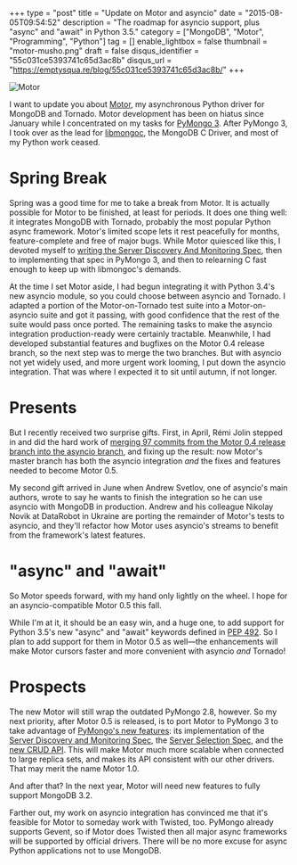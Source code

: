 +++
type = "post"
title = "Update on Motor and asyncio"
date = "2015-08-05T09:54:52"
description = "The roadmap for asyncio support, plus \"async\" and \"await\" in Python 3.5."
category = ["MongoDB", "Motor", "Programming", "Python"]
tag = []
enable_lightbox = false
thumbnail = "motor-musho.png"
draft = false
disqus_identifier = "55c031ce5393741c65d3ac8b"
disqus_url = "https://emptysqua.re/blog/55c031ce5393741c65d3ac8b/"
+++

<p><img style="display:block; margin-left:auto; margin-right:auto;" src="motor-musho.png" alt="Motor" title="motor-musho.png" border="0" /></p>
<p>I want to update you about <a href="http://motor.readthedocs.org/en/stable/">Motor</a>, my asynchronous Python driver for
MongoDB and Tornado. Motor development has been on hiatus since January while I concentrated on my tasks for <a href="/announcing-pymongo-3/">PyMongo 3</a>. After PyMongo 3, I took over as the lead for <a href="http://mongoc.org/libmongoc/current/">libmongoc</a>, the MongoDB C Driver, and most of my Python work ceased.</p>
<h1 id="spring-break">Spring Break</h1>
<p>Spring was a good time for me to take a break from Motor. It is actually
possible for Motor to be finished, at least for periods. It does one
thing well: it integrates MongoDB with Tornado, probably the most popular
Python async framework. Motor's limited scope lets it rest peacefully for
months, feature-complete and free of major bugs. While Motor
quiesced like this, I devoted myself to <a href="/server-discovery-and-monitoring-in-pymongo-perl-and-c/">writing the Server Discovery
And Monitoring Spec</a>, then to implementing that spec in PyMongo 3, and
then to relearning C fast enough to keep up with libmongoc's demands.</p>
<p>At the time I set Motor aside, I had begun integrating it
with Python 3.4's new asyncio module, so you could choose between
asyncio and Tornado. I adapted a portion of the Motor-on-Tornado test
suite into a Motor-on-asyncio suite and got it passing, with good
confidence that the rest of the suite would pass once ported. The
remaining tasks to make the asyncio integration production-ready were
certainly tractable. Meanwhile, I had developed substantial features
and bugfixes on the Motor 0.4 release branch, so the next step was to
merge the two branches. But with asyncio not yet widely used, and more
urgent work looming, I put down the asyncio integration. That was
where I expected it to sit until autumn, if not longer.</p>
<h1 id="presents">Presents</h1>
<p>But I recently received two surprise gifts. First, in April, R&eacute;mi Jolin stepped
in and did the hard work of <a href="https://github.com/mongodb/motor/pull/18">merging 97 commits from the Motor 0.4
release branch into the asyncio branch</a>, and fixing up the result: now
Motor's master branch has both the asyncio integration <em>and</em> the fixes and features needed to become Motor
0.5.</p>
<p>My second gift arrived in June when Andrew Svetlov, one of
asyncio's main authors, wrote to say he wants to finish the
integration so he can use asyncio with MongoDB in production. Andrew
and his colleague Nikolay Novik at DataRobot in Ukraine are porting the remainder of Motor's tests to asyncio, and
they'll refactor how Motor uses asyncio's streams to benefit from the
framework's latest features.</p>
<h1 id="async-and-await">"async" and "await"</h1>
<p>So Motor speeds forward, with my hand only lightly on the wheel. I
hope for an asyncio-compatible Motor 0.5 this fall.</p>
<p>While I'm at it, it should be an easy win, and a huge one, to add support for Python 3.5's new "async" and "await" keywords defined in <a href="https://www.python.org/dev/peps/pep-0492/">PEP 492</a>. So I plan to add support for them in Motor 0.5 as well&mdash;the enhancements will make Motor cursors faster and more convenient with asyncio <em>and</em> Tornado!</p>
<h1 id="prospects">Prospects</h1>
<p>The new Motor will
still wrap the outdated PyMongo 2.8, however. So my next priority, after Motor 0.5 is released, is to
port Motor to PyMongo 3 to take advantage of <a href="/announcing-pymongo-3/">PyMongo's new features</a>:
its implementation of the <a href="/server-discovery-and-monitoring-in-pymongo-perl-and-c/">Server Discovery and Monitoring Spec</a>, the
<a href="https://www.mongodb.com/blog/post/server-selection-next-generation-mongodb-drivers">Server Selection Spec</a>, and the <a href="https://www.mongodb.com/blog/post/consistent-crud-api-next-generation-mongodb-drivers">new CRUD API</a>. This will make Motor much
more scalable when connected to large replica sets, and makes its API
consistent with our other drivers. That may merit the name Motor 1.0.</p>
<p>And after that? In the next year, Motor will need new features to
fully support MongoDB 3.2.</p>
<p>Farther out, my work on asyncio integration has convinced me that it's
feasible for Motor to someday work with Twisted, too. PyMongo already supports Gevent, so if Motor does Twisted then all major async frameworks
will be supported by official drivers. There will be no more excuse
for async Python applications not to use MongoDB.</p>
